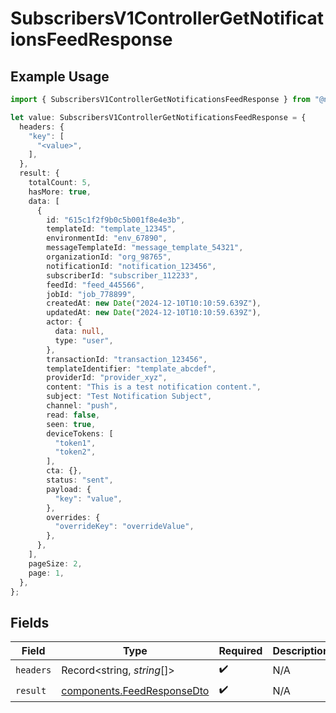 # SubscribersV1ControllerGetNotificationsFeedResponse

## Example Usage

```typescript
import { SubscribersV1ControllerGetNotificationsFeedResponse } from "@novu/api/models/operations";

let value: SubscribersV1ControllerGetNotificationsFeedResponse = {
  headers: {
    "key": [
      "<value>",
    ],
  },
  result: {
    totalCount: 5,
    hasMore: true,
    data: [
      {
        id: "615c1f2f9b0c5b001f8e4e3b",
        templateId: "template_12345",
        environmentId: "env_67890",
        messageTemplateId: "message_template_54321",
        organizationId: "org_98765",
        notificationId: "notification_123456",
        subscriberId: "subscriber_112233",
        feedId: "feed_445566",
        jobId: "job_778899",
        createdAt: new Date("2024-12-10T10:10:59.639Z"),
        updatedAt: new Date("2024-12-10T10:10:59.639Z"),
        actor: {
          data: null,
          type: "user",
        },
        transactionId: "transaction_123456",
        templateIdentifier: "template_abcdef",
        providerId: "provider_xyz",
        content: "This is a test notification content.",
        subject: "Test Notification Subject",
        channel: "push",
        read: false,
        seen: true,
        deviceTokens: [
          "token1",
          "token2",
        ],
        cta: {},
        status: "sent",
        payload: {
          "key": "value",
        },
        overrides: {
          "overrideKey": "overrideValue",
        },
      },
    ],
    pageSize: 2,
    page: 1,
  },
};
```

## Fields

| Field                                                                    | Type                                                                     | Required                                                                 | Description                                                              |
| ------------------------------------------------------------------------ | ------------------------------------------------------------------------ | ------------------------------------------------------------------------ | ------------------------------------------------------------------------ |
| `headers`                                                                | Record<string, *string*[]>                                               | :heavy_check_mark:                                                       | N/A                                                                      |
| `result`                                                                 | [components.FeedResponseDto](../../models/components/feedresponsedto.md) | :heavy_check_mark:                                                       | N/A                                                                      |